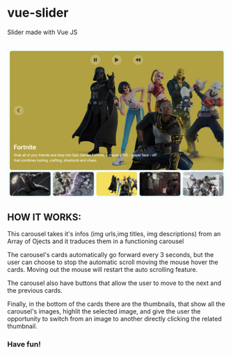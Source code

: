 # vue-slider
Slider made with Vue JS<br><br>

<img src="img/Screen.png" width="800px">

<h2><strong>HOW IT WORKS:</strong></h2>
This carousel takes it's infos (img urls,img titles, img descriptions) from an Array of Ojects and it traduces them in a functioning carousel<br>

The carousel's cards automatically go forward every 3 seconds, but the user can choose to stop the automatic scroll moving the mouse hover the cards. Moving out the mouse will restart the auto scrolling feature.

The carousel also have buttons that allow the user to move to the next and the previous cards.

Finally, in the bottom of the cards there are the thumbnails, that show all the carousel's images, highlit the selected image, and give the user the opportunity to switch from an image to another directly clicking the related thumbnail.
<br>
<h3><strong>Have fun!</strong></h3>